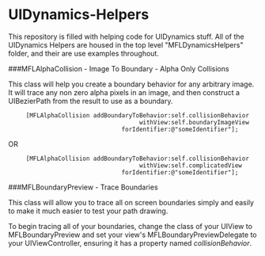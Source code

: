 UIDynamics-Helpers
==================

This repository is filled with helping code for UIDynamics stuff. All of the UIDynamics Helpers are housed in the top level "MFLDynamicsHelpers" folder, and their are use examples throughout.


###MFLAlphaCollision - Image To Boundary - Alpha Only Collisions

This class will help you create a boundary behavior for any arbitrary image. It will trace any non zero alpha pixels in an image, and then construct a UIBezierPath from the result to use as a boundary.

         [MFLAlphaCollision addBoundaryToBehavior:self.collisionBehavior
                                         withView:self.boundaryImageView
                                    forIdentifier:@"someIdentifier"];
                               
OR

         [MFLAlphaCollision addBoundaryToBehavior:self.collisionBehavior
                                         withView:self.complicatedView
                                    forIdentifier:@"someIdentifier"];

###MFLBoundaryPreview - Trace Boundaries

This class will allow you to trace all on screen boundaries simply and easily to make it much easier to test your path drawing. 

To begin tracing all of your boundaries, change the class of your UIView to MFLBoundaryPreview and set your view's MFLBoundaryPreviewDelegate to your UIViewController, ensuring it has a property named *collisionBehavior*. 


